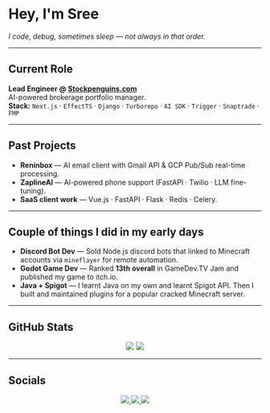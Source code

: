 # Hey, I'm Sree
*I code, debug, sometimes sleep — not always in that order.*

---

## Current Role
**Lead Engineer @ [Stockpenguins.com](https://stockpenguins.com)**  
AI-powered brokerage portfolio manager.  
**Stack:** `Next.js` · `EffectTS` · `Django`  · `Turborepo` · `AI SDK` · `Trigger` · `Snaptrade` · `FMP`

---

## Past Projects
- **Reninbox** — AI email client with Gmail API & GCP Pub/Sub real-time processing.  
- **ZaplineAI** — AI-powered phone support (FastAPI · Twilio · LLM fine-tuning).  
- **SaaS client work** — Vue.js · FastAPI · Flask · Redis · Celery.

---

## Couple of things I did in my early days
- **Discord Bot Dev** — Sold Node.js discord bots that linked to Minecraft accounts via `mineflayer` for remote automation.  
- **Godot Game Dev** — Ranked **13th overall** in GameDev.TV Jam and published my game to itch.io.  
- **Java + Spigot** — I learnt Java on my own and learnt Spigot API. Then I built and maintained plugins for a popular cracked Minecraft server.

---

## GitHub Stats
<div align="center">
  <img src="https://github-readme-stats.vercel.app/api?username=eersnington&theme=tokyonight&show_icons=true&hide_border=true&count_private=true" />
  <img src="https://github-readme-stats.vercel.app/api/top-langs/?username=eersnington&theme=tokyonight&show_icons=true&hide_border=true&layout=compact" />
</div>

---

## Socials
<div align="center">
  <a href="https://twitter.com/eersnington">
    <img src="https://img.shields.io/badge/-Twitter-000000?style=for-the-badge&logo=twitter&logoColor=white" />
  </a>
  <a href="https://linkedin.com/in/sreenington">
    <img src="https://img.shields.io/badge/-LinkedIn-000000?style=for-the-badge&logo=linkedin&logoColor=white" />
  </a>
  <a href="https://eers.dev/">
    <img src="https://img.shields.io/badge/-Portfolio-000000?style=for-the-badge&logo=safari&logoColor=white" />
  </a>
</div>
